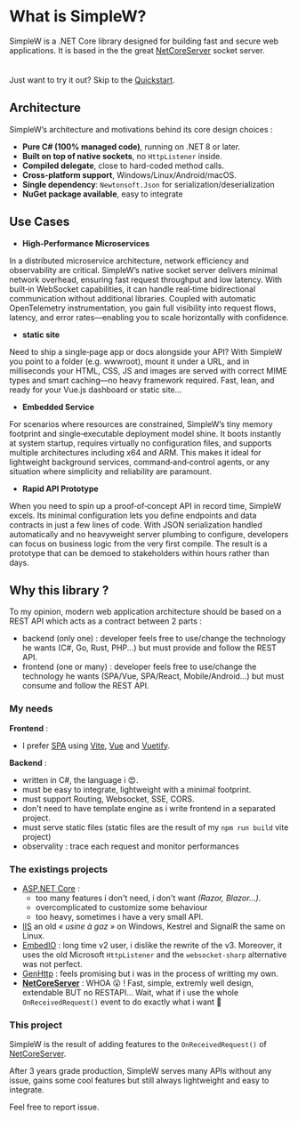 # What is SimpleW?

SimpleW is a .NET Core library designed for building fast and secure web applications.
It is based in the the great [NetCoreServer](https://github.com/chronoxor/NetCoreServer) socket server.

<div class="tip custom-block" style="padding-top: 8px">

Just want to try it out? Skip to the [Quickstart](./getting-started).

</div>


## Architecture

SimpleW’s architecture and motivations behind its core design choices :

- **Pure C# (100% managed code)**, running on .NET 8 or later.
- **Built on top of native sockets**, no `HttpListener` inside.
- **Compiled delegate**, close to hard-coded method calls.
- **Cross‑platform support**, Windows/Linux/Android/macOS.
- **Single dependency**: `Newtonsoft.Json` for serialization/deserialization
- **NuGet package available**, easy to integrate


## Use Cases

- **High‑Performance Microservices**

In a distributed microservice architecture, network efficiency and observability are critical. SimpleW’s native socket server delivers minimal network overhead, ensuring fast request throughput and low latency. With built‑in WebSocket capabilities, it can handle real‑time bidirectional communication without additional libraries. Coupled with automatic OpenTelemetry instrumentation, you gain full visibility into request flows, latency, and error rates—enabling you to scale horizontally with confidence.

- **static site**

Need to ship a single‑page app or docs alongside your API? With SimpleW you point to a folder (e.g. wwwroot), mount it under a URL, and in milliseconds your HTML, CSS, JS and images are served with correct MIME types and smart caching—no heavy framework required. Fast, lean, and ready for your Vue.js dashboard or static site...

- **Embedded Service**

For scenarios where resources are constrained, SimpleW’s tiny memory footprint and single‑executable deployment model shine. It boots instantly at system startup, requires virtually no configuration files, and supports multiple architectures including x64 and ARM. This makes it ideal for lightweight background services, command‑and‑control agents, or any situation where simplicity and reliability are paramount.

- **Rapid API Prototype**

When you need to spin up a proof‑of‑concept API in record time, SimpleW excels. Its minimal configuration lets you define endpoints and data contracts in just a few lines of code. With JSON serialization handled automatically and no heavyweight server plumbing to configure, developers can focus on business logic from the very first compile. The result is a prototype that can be demoed to stakeholders within hours rather than days.


## Why this library ?

To my opinion, modern web application architecture should be based on a REST API which acts as a contract between 2 parts :
- backend (only one) : developer feels free to use/change the technology he wants (C#, Go, Rust, PHP...) but must provide and follow the REST API.
- frontend (one or many) : developer feels free to use/change the technology he wants (SPA/Vue, SPA/React, Mobile/Android...) but must consume and follow the REST API.

### My needs

**Frontend** :

- I prefer [SPA](https://en.wikipedia.org/wiki/Single-page_application) using [Vite](https://vitejs.dev/), [Vue](https://vuejs.org) and [Vuetify](https://vuetifyjs.com).

**Backend** :

- written in C#, the language i 😍.
- must be easy to integrate, lightweight with a minimal footprint.
- must support Routing, Websocket, SSE, CORS.
- don't need to have template engine as i write frontend in a separated project.
- must serve static files (static files are the result of my `npm run build` vite project)
- observality : trace each request and monitor performances


### The existings projects
- [ASP.NET Core](https://learn.microsoft.com/fr-fr/aspnet/core/?view=aspnetcore-8.0) :
    - too many features i don't need, i don't want _(Razor, Blazor...)_.
    - overcomplicated to customize some behaviour
    - too heavy, sometimes i have a very small API.
- [IIS](https://iis.net/) an old _« usine à gaz »_ on Windows, Kestrel and SignalR the same on Linux.
- [EmbedIO](https://github.com/unosquare/embedio) : long time v2 user, i dislike the rewrite of the v3. Moreover, it uses the old Microsoft `HttpListener` and the `websocket-sharp` alternative was not perfect.
- [GenHttp](https://genhttp.org) : feels promising but i was in the process of writting my own.
- __[NetCoreServer](https://github.com/chronoxor/NetCoreServer)__ : WHOA 😮 ! Fast, simple, extremly well design, extendable BUT no RESTAPI... Wait, what if i use the whole `OnReceivedRequest()` event to do exactly what i want 🤔

### This project

SimpleW is the result of adding features to the `OnReceivedRequest()` of [NetCoreServer](https://github.com/chronoxor/NetCoreServer).

After 3 years grade production, SimpleW serves many APIs without any issue, gains some cool features but still always lightweight and easy to integrate.

Feel free to report issue.
